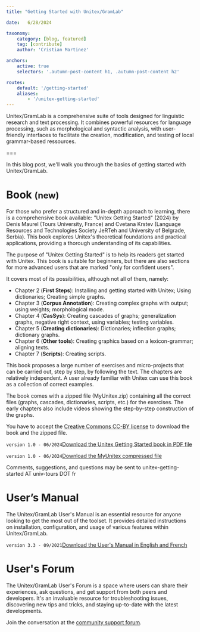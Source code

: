 ```yaml
---
title: "Getting Started with Unitex/GramLab"

date:   6/28/2024

taxonomy:
    category: [blog, featured]
    tag: [contribute]
    author: 'Cristian Martinez'    

anchors:
    active: true
    selectors: '.autumn-post-content h1, .autumn-post-content h2'

routes:
    default: '/getting-started'
    aliases:
        - '/unitex-getting-started'
---
```


Unitex/GramLab is a comprehensive suite of tools designed for linguistic research
and text processing. It combines powerful resources for language processing,
such as morphological and syntactic analysis, with user-friendly interfaces to
facilitate the creation, modification, and testing of local grammar-based ressources.

===

In this blog post, we'll walk you through the basics of getting started with Unitex/GramLab.

# Book <small>(new)</small>

For those who prefer a structured and in-depth approach to learning, there
is a comprehensive book available: "Unitex Getting Started" (2024) by Denis Maurel
(Tours University, France) and Cvetana Krstev (Language Resources and Technologies
Society JeRTeh and University of Belgrade, Serbia). This book explores Unitex's
theoretical foundations and practical applications, providing a thorough understanding
of its capabilities.

The purpose of "Unitex Getting Started" is to help its readers get started with Unitex.
This book is suitable for beginners, but there are also sections for more advanced users that are marked "only for confident users".

It covers most of its possibilities, although not all of them, namely:

- Chapter 2 (**First Steps**): Installing and getting started with Unitex; Using dictionaries; Creating simple graphs.
- Chapter 3 (**Corpus Annotation**): Creating complex graphs with output; using weights; morphological mode.
- Chapter 4 (**CasSys**): Creating cascades of graphs; generalization graphs, negative right context, using variables; testing variables.
- Chapter 5 (**Creating dictionaries**): Dictionaries; inflection graphs; dictionary graphs.
- Chapter 6 (**Other tools**): Creating graphics based on a lexicon-grammar; aligning texts.
- Chapter 7 (**Scripts**): Creating scripts.

This book proposes a large number of exercises and micro-projects that can be carried out, step by step, by following the text. The chapters are relatively independent. A user already familiar with Unitex can use this book as a collection of correct examples.

The book comes with a zipped file (MyUnitex.zip) containing all the correct files (graphs, cascades, dictionaries, scripts, etc.) for the exercises. The early chapters also include videos showing the step-by-step construction of the graphs.

You have to accept the [Creative Commons CC-BY license](https://creativecommons.org/licenses/by/4.0?target=_blank) to download the book and the zipped file.

<span class="icon alt fa-book">``version 1.0 - 06/2024``</span>[Download the Unitex Getting Started book in PDF file](https://github.com/UnitexGramLab/unitex-doc-resources/raw/master/books/unitex-getting-started-denis-maurel-cvetana-krstev/unitex-getting-started-denis-maurel-cvetana-krstev-book-2024.pdf?target=_blank) 

<span class="icon alt fa-archive">``version 1.0 - 06/2024``</span>[Download the MyUnitex compressed file](https://github.com/UnitexGramLab/unitex-doc-resources/raw/master/books/unitex-getting-started-denis-maurel-cvetana-krstev/MyUnitex.zip?target=_blank)

Comments, suggestions, and questions may be sent to unitex-getting-started AT univ-tours DOT fr

<!-- 
A printed version is also available from XXX for a fee.
-->

# User’s Manual

The Unitex/GramLab User's Manual is an essential resource for anyone looking to
get the most out of the toolset. It provides detailed instructions on installation,
configuration, and usage of various features within Unitex/GramLab.


<span class="icon alt fa-book">``version 3.3 - 09/2021``</span>[Download the User's Manual in English and French](http://releases.unitexgramlab.org/latest-stable/man?target=_blank)

# User's Forum

The Unitex/GramLab User's Forum is a space where users can share their experiences,
ask questions, and get support from both peers and developers.
It's an invaluable resource for troubleshooting issues, discovering new tips and
tricks, and staying up-to-date with the latest developments.

Join the conversation at the [community support forum](http://forum.unitexgramlab.org?target=_blank).
